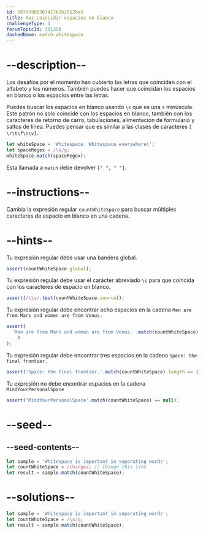 ```yaml
---
id: 587d7db8367417b2b2512ba3
title: Haz coincidir espacios en blanco
challengeType: 1
forumTopicId: 301359
dashedName: match-whitespace
---
```


# --description--

Los desafíos por el momento han cubierto las letras que coinciden con el alfabeto y los números. También puedes hacer que coincidan los espacios en blanco o los espacios entre las letras.

Puedes buscar los espacios en blanco usando `\s` que es una `s` minúscula. Este patrón no solo coincide con los espacios en blanco, también con los caracteres de retorno de carro, tabulaciones, alimentación de formulario y saltos de línea. Puedes pensar que es similar a las clases de caracteres `[ \r\t\f\n\v]`.

```js
let whiteSpace = 'Whitespace. Whitespace everywhere!';
let spaceRegex = /\s/g;
whiteSpace.match(spaceRegex);
```

Esta llamada a `match` debe devolver `[" ", " "]`.

# --instructions--

Cambia la expresión regular `countWhiteSpace` para buscar múltiples caracteres de espacio en blanco en una cadena.

# --hints--

Tu expresión regular debe usar una bandera global.

```js
assert(countWhiteSpace.global);
```

Tu expresión regular debe usar el carácter abreviado `\s` para que coincida con los caracteres de espacio en blanco.

```js
assert(/\\s/.test(countWhiteSpace.source));
```

Tu expresión regular debe encontrar ocho espacios en la cadena `Men are from Mars and women are from Venus.`

```js
assert(
  'Men are from Mars and women are from Venus.'.match(countWhiteSpace).length ==
    8
);
```

Tu expresión regular debe encontrar tres espacios en la cadena `Space: the final frontier.`

```js
assert('Space: the final frontier.'.match(countWhiteSpace).length == 3);
```

Tu expresión no debe encontrar espacios en la cadena `MindYourPersonalSpace`

```js
assert('MindYourPersonalSpace'.match(countWhiteSpace) == null);
```

# --seed--

## --seed-contents--

```js
let sample = 'Whitespace is important in separating words';
let countWhiteSpace = /change/; // Change this line
let result = sample.match(countWhiteSpace);
```

# --solutions--

```js
let sample = 'Whitespace is important in separating words';
let countWhiteSpace = /\s/g;
let result = sample.match(countWhiteSpace);
```
